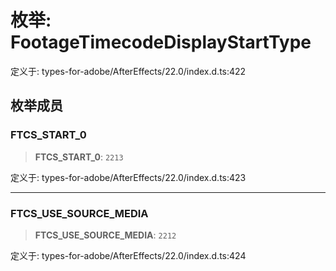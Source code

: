 # 枚举: FootageTimecodeDisplayStartType

定义于: types-for-adobe/AfterEffects/22.0/index.d.ts:422

## 枚举成员

### FTCS\_START\_0

> **FTCS\_START\_0**: `2213`

定义于: types-for-adobe/AfterEffects/22.0/index.d.ts:423

***

### FTCS\_USE\_SOURCE\_MEDIA

> **FTCS\_USE\_SOURCE\_MEDIA**: `2212`

定义于: types-for-adobe/AfterEffects/22.0/index.d.ts:424

